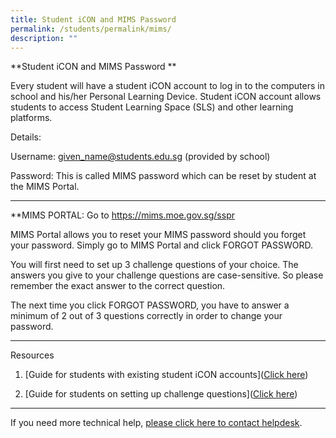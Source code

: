 ```yaml
---
title: Student iCON and MIMS Password
permalink: /students/permalink/mims/
description: ""
---
```

**Student iCON and MIMS Password
**

Every student will have a student iCON account to log in to the computers in school and his/her Personal Learning Device. Student iCON account allows students to access Student Learning Space (SLS) and other learning platforms.

Details:

Username: given_name@students.edu.sg (provided by school)

Password: This is called MIMS password which can be reset by student at the MIMS Portal.

--------------

**MIMS PORTAL: Go to https://mims.moe.gov.sg/sspr

MIMS Portal allows you to reset your MIMS password should you forget your password. Simply go to MIMS Portal and click FORGOT PASSWORD.

You will first need to set up 3 challenge questions of your choice. 
The answers you give to your challenge questions are case-sensitive. So please remember the exact answer to the correct question.

The next time you click FORGOT PASSWORD, you have to answer a minimum of 2 out of 3 questions correctly in order to change your password.

--------------

Resources
1. [Guide for students with existing student iCON accounts]([Click here](/files/Students/HBL/guide%20for%20students%20with%20existing%20student%20icon%20accounts.pdf))

2. [Guide for students on setting up challenge questions]([Click here](/files/Students/HBL/guide%20for%20students%20on%20setting%20up%20challenge%20questions.pdf))

--------------

If you need more technical help, [please click here to contact helpdesk](https://sites.google.com/moe.edu.sg/wsssbl/contact-ict-helpdesk).